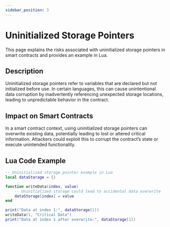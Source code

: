 ```yaml
---
sidebar_position: 3
---
```

# Uninitialized Storage Pointers
This page explains the risks associated with uninitialized storage pointers in smart contracts and provides an example in Lua.
## Description
Uninitialized storage pointers refer to variables that are declared but not initialized before use. In certain languages, this can cause unintentional data corruption by inadvertently referencing unexpected storage locations, leading to unpredictable behavior in the contract.

## Impact on Smart Contracts
In a smart contract context, using uninitialized storage pointers can overwrite existing data, potentially leading to lost or altered critical information. Attackers could exploit this to corrupt the contract’s state or execute unintended functionality.

## Lua Code Example
```lua
-- Uninitialized storage pointer example in Lua
local dataStorage = {}

function writeData(index, value)
    -- Uninitialized storage could lead to accidental data overwrite
    dataStorage[index] = value
end

print("Data at index 1:", dataStorage[1])
writeData(1, "Critical Data")
print("Data at index 1 after overwrite:", dataStorage[1])
